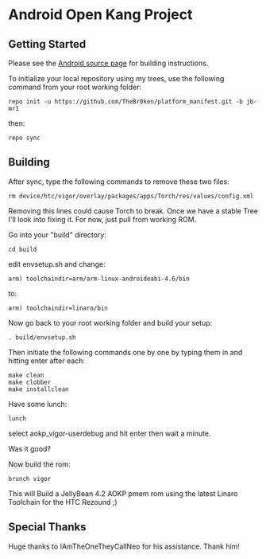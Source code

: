 Android Open Kang Project
=========================





Getting Started
---------------

Please see the [Android source page](http://source.android.com/source/index.html) for building instructions.

To initialize your local repository using my trees, use the following command from your root working folder:

    repo init -u https://github.com/TheBr0ken/platform_manifest.git -b jb-mr1

then:

    repo sync




Building
--------

After sync, type the following commands to remove these two files:

    rm device/htc/vigor/overlay/packages/apps/Torch/res/values/config.xml

Removing this lines could cause Torch to break. Once we have a stable Tree I'll 
look into fixing it. For now, just pull from working ROM.

Go into your "build" directory:

    cd build

edit envsetup.sh and change:

    arm) toolchaindir=arm/arm-linux-androideabi-4.6/bin

to:

    arm) toolchaindir=linaro/bin

Now go back to your root working folder and build your setup:

    . build/envsetup.sh

Then initiate the following commands one by one by typing them in and hitting enter after each:

    make clean
    make clobber
    make installclean

Have some lunch:

    lunch

select aokp_vigor-userdebug and hit enter then wait a minute.

Was it good?

Now build the rom:

    brunch vigor

This will Build a JellyBean 4.2 AOKP pmem rom using the latest Linaro Toolchain for the HTC Rezound ;)

    
    
Special Thanks
--------------
Huge thanks to IAmTheOneTheyCallNeo for his assistance. Thank him!
